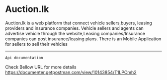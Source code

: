 <h1>Auction.lk</h1>
  
Auction.lk is a web platform that connect vehicle sellers,buyers,
leasing providers and insurance companies.
Vehicle sellers and agents can advertise vehicle through the 
website,Leasing companies/Insurance companies can post insurance/leasing plans.
There is an Mobile Application for sellers to sell their vehicles

------------------------------------
	Api documentation 
Check Bellow URL for more details
	https://documenter.getpostman.com/view/10143854/T1LPCmh2
